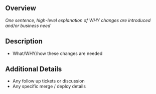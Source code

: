 ## Overview
*One sentence, high-level explanation of WHY changes are introduced and/or business need*

## Description

* What/WHY/how these changes are needed

## Additional Details
* Any follow up tickets or discussion
* Any specific merge / deploy details
